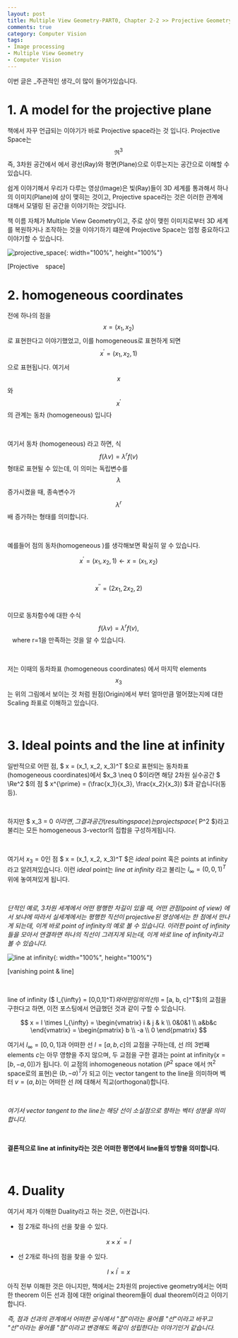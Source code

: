 ```yaml
---
layout: post
title: Multiple View Geometry-PART0, Chapter 2-2 >> Projective Geometry and Transformations of 2D - projective geometry와 at infinity 표현에 대해서
comments: true
category: Computer Vision
tags:
- Image processing
- Multiple View Geometry
- Computer Vision
---
```




이번 글은 _주관적인 생각_이 많이 들어가있습니다.



# 1. A model for the projective plane

책에서 자꾸 언급되는 이야기가 바로 Projective space라는 것 입니다. Projective Space는 $$ \Re^{3} $$ 즉, 3차원 공간에서 에서 광선(Ray)와 평면(Plane)으로 이루는지는 공간으로 이해할 수 있습니다.



쉽게 이야기해서 우리가 다루는 영상(Image)은 빛(Ray)들이 3D 세계를 통과해서 하나의 이미지(Plane)에 상이 맺히는 것이고, Projective space라는 것은 이러한 관계에 대해서 모델링 된 공간을 이야기하는 것입니다.



책 이름 자체가 Multiple View Geometry이고, 주로 상이 맺힌 이미지로부터 3D 세계를 복원하거나 조작하는 것을 이야기하기 떄문에 Projective Space는 엄청 중요하다고 이야기할 수 있습니다.



![projective_space]({{site.url}}/images/MVG/projective_space.png){: width="100%", height="100%"}

<p align="center">

[Projective &ensp; space]

</p>



# 2. homogeneous coordinates



전에 하나의 점을 $$ x = (x_1, x_2) $$로 표현한다고 이야기했었고, 이를 homogeneous로 표현하게 되면  $$ x^{\prime} = (x_1, x_2, 1) $$으로 표현됩니다. 여기서 $$ x $$와 $$ x^{\prime} $$의 관계는 동차 (homogeneous) 입니다

<br/>

여기서 동차 (homogeneous) 라고 하면, 식$$ f(\lambda v) = \lambda^{r}f(v) $$ 형태로 표현될 수 있는데, 이 의미는 독립변수를 $$ \lambda $$ 증가시켰을 때, 종속변수가 $$ \lambda^{r}$$배 증가하는 형태를 의미합니다.

<br/>

예를들어 점의 동차(homogeneous )를 생각해보면 확실히 알 수 있습니다.

$$ x^{\prime} = (x_1, x_2, 1) \leftarrow x = (x_1, x_2) $$ &ensp;

$$ x^{\prime \prime} = (2x_1, 2x_2, 2) $$ &ensp;

이므로 동차함수에 대한 수식 $$ f(\lambda v) = \lambda^{r}f(v), $$ &ensp; where r=1을 만족하는 것을 알 수 있습니다.

<br/>



저는 이때의 동차좌표 (homogeneous coordinates) 에서 마지막 elements $$ x_3 $$는 위의 그림에서 보이는 것 처럼 원점(Origin)에서 부터 얼마만큼 멀어졌는지에 대한 Scaling 좌표로 이해하고 있습니다.

<br/>

# 3. Ideal points and the line at infinity

일반적으로 어떤 점, $ x = (x_1, x_2, x_3)^T $으로 표현되는 동차좌표(homogeneous coordinates)에서 $x_3 \neq 0 $이라면 해당 2차원 실수공간 $ \Re^2 $의 점 $ x^{\prime} = (\frac{x_1}{x_3}, \frac{x_2}{x_3}) $과 같습니다(동등). 

<br/>

하지만 $ x_3 = 0 $이라면, 그 결과 공간(resulting space)는 project space($ P^2 $)라고 불리는 모든 homogeneous 3-vector의 집합을 구성하게됩니다.

<br/>

여기서 $x_3=0$인 점 $ x = (x_1, x_2, x_3)^T $은 _ideal_ point 혹은 points at infinity라고 알려져있습니다. 이런 _ideal_ point는 _line at infinity_ 라고 불리는 $l_{\infty} = (0,0,1)^T$위에 놓여져있게 됩니다. 

<br/>

_단적인 예로, 3차원 세계에서 어떤 평행한 차길이 있을 때, 어떤 관점(point of view) 에서 보냐에 따라서 실세계에서는 평행한 직선이 projective된 영상에서는 한 점에서 만나게 되는데, 이게 바로 point of infinity의 예로 볼 수 있습니다. 이러한 point of infinity들을 모아서 연결하면 하나의 직선이 그려지게 되는데, 이게 바로 line of infinity라고 볼 수 있습니다._



![line at infinity]({{site.url}}/images/MVG/line_at_infinity.jpg){: width="100%", height="100%"}

<p align="center">

[vanishing point & line]

</p>

<br/>

line of infinity ($ l_{\infty} = [0,0,1]^T$)와 어떤 임의의 선 ($l = [a, b, c]^T$)의 교점을 구한다고 하면, 이전 포스팅에서 언급했던 것과 같이 구할 수 있습니다.

$$ x = l \times l_{\infty} =  \begin{vmatrix} i & j & k \\ 0&0&1 \\ a&b&c \end{vmatrix} = \begin{pmatrix} b \\ -a \\ 0 \end{pmatrix} $$



여기서 $l_{\infty} = [0,0,1]$과 어떠한 선 $l = [a, b, c]$의 교점을 구하는데, 선 $l$의 3번째 elements $c$는 아무 영향을 주지 않으며, 두 교점을 구한 결과는 point at infinity($x = [b, -a, 0]$)가 됩니다. 이 교점의 inhomogeneous notation ($P^2$ space 에서 $\Re^{2}$ space로의 표현)은 $(b, -a)^T$가 되고 이는 vector tangent to the line을 의미하며 벡터 $v = (a, b)$는 어떠한 선 $l$에 대해서 직교(orthogonal)합니다.

<br/>

_여기서 vector tangent to the line는 해당 선이 소실점으로 향하는 벡터 성분을 의미합니다._

<br/>

**결론적으로 line at infinity라는 것은 어떠한 평면에서 line들의 방향을 의미합니다.**

<br/>

# 4. Duality

여기서 제가 이해한 Duality라고 하는 것은, 이런겁니다.



* 점 2개로 하나의 선을 찾을 수 있다.

$$ x \times x^{\prime} = l $$

* 선 2개로 하나의 점을 찾을 수 있다.

$$ l \times l^{\prime} = x $$



아직 전부 이해한 것은 아니지만, 책에서는 2차원의 projective geometry에서는 어떠한 theorem 이든 선과 점에 대한  original theorem들이 dual theorem이라고 이야기합니다. 



_즉, 점과 선과의 관계에서 어떠한 공식에서 "점"이라는 용어를  "선"이라고 바꾸고 "선"이라는 용어를 "점"이라고 변경해도 똑같이 성립한다는 이야기인거 같습니다._